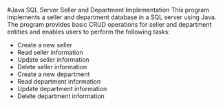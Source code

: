 #Java SQL Server Seller and Department Implementation
This program implements a seller and department database in a SQL server using Java. The program provides basic CRUD operations for seller and department entities and enables users to perform the following tasks:

- Create a new seller
- Read seller information
- Update seller information
- Delete seller information
- Create a new department
- Read department information
- Update department information
- Delete department information

